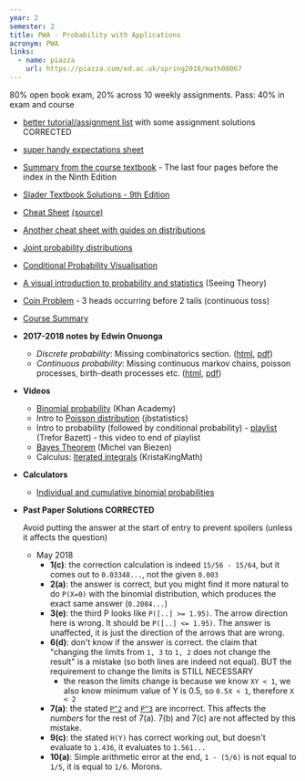 ```yaml
---
year: 2
semester: 2
title: PWA - Probability with Applications
acronym: PWA
links:
  - name: piazza
    url: https://piazza.com/ed.ac.uk/spring2018/math08067
---
```


80% open book exam, 20% across 10 weekly assignments. Pass: 40% in exam and course

- [better tutorial/assignment list](/resources/math-pwa/list.html) with some assignment solutions CORRECTED
- [super handy expectations sheet](https://www3.nd.edu/~rwilliam/stats1/x12.pdf)
- [Summary from the course textbook](https://betterinformatics.com/drive?next=1p2QI-ePPzbxfBcmyX8-jDQfAM4yzWzXv) - The last four pages before the index in the Ninth Edition
- [Slader Textbook Solutions - 9th Edition](http://www.slader.com/textbook/9780321794772-a-first-course-in-probability-9th-edition/)
- [Cheat Sheet](/resources/math-pwa/PwA_Cheat_Sheet.pdf) [(source)](/resources/math-pwa/pwa_cheat_sheet.tex)
- [Another cheat sheet with guides on distributions](/resources/math-pwa/probscheatsheet.pdf)
- [Joint probability distributions](http://homepage.stat.uiowa.edu/~rdecook/stat2020/notes/ch5_pt1.pdf)
- [Conditional Probability Visualisation](http://setosa.io/conditional/)
- [A visual introduction to probability and statistics](https://seeing-theory.brown.edu/index.html#firstPage) (Seeing Theory)
- [Coin Problem](https://mattmccutchen.net/math/coin-problem.pdf) - 3 heads occurring before 2 tails (continuous toss)
- [Course Summary](https://github.com/compsoc-edinburgh/bi-pwa)
- **2017-2018 notes by Edwin Onuonga**
  - _Discrete probability_: Missing combinatorics section. ([html](https://notes.eonu.net/topics/probability-theory/discrete-probability/notes.html), [pdf](https://notes.eonu.net/topics/probability-theory/discrete-probability/notes.pdf))
  - _Continuous probability_: Missing continuous markov chains, poisson processes, birth-death processes etc. ([html](https://notes.eonu.net/topics/probability-theory/continuous-probability/notes.html), [pdf](https://notes.eonu.net/topics/probability-theory/continuous-probability/notes.pdf))
- **Videos**
  - [Binomial probability](https://www.khanacademy.org/math/probability/binomial-probability-a2) (Khan Academy)
  - Intro to [Poisson distribution](https://youtu.be/jmqZG6roVqU) (jbstatistics)
  - Intro to probability (followed by conditional probability) - [playlist](https://www.youtube.com/watch?v=ibINrxJLvlM&list=PLHXZ9OQGMqxersk8fUxiUMSIx0DBqsKZS&index=65&t=0s) (Trefor Bazett) - this video to end of playlist
  - [Bayes Theorem](https://www.youtube.com/watch?v=gTaxZplxFEw&index=2&list=PLX2gX-ftPVXX6DBktUuLiax4aIjypHUVE&t=9s) (Michel van Biezen)
  - Calculus: [Iterated integrals](https://youtu.be/IO080wDQq8U) (KristaKingMath)
- **Calculators**
  - [Individual and cumulative binomial probabilities](http://stattrek.com/online-calculator/binomial.aspx)
- **Past Paper Solutions CORRECTED**

  Avoid putting the answer at the start of entry to prevent spoilers (unless it affects the question)

  - May 2018
    - **1(c)**: the correction calculation is indeed `15/56 - 15/64`, but it comes out to `0.03348...`, not the given `0.003`
    - **2(a)**: the answer is correct, but you might find it more natural to do `P(X=0)` with the binomial distribution, which produces the exact same answer (`0.2084...`)
    - **3(e)**: the third P looks like `P([..] >= 1.95)`. The arrow direction here is wrong. It should be `P([..] <= 1.95)`. The answer is unaffected, it is just the direction of the arrows that are wrong.
    - **6(d)**: don't know if the answer is correct. the claim that "changing the limits from `1, 3` to `1, 2` does not change the result" is a mistake (so both lines are indeed not equal). BUT the requirement to change the limits is STILL NECESSARY
      - the reason the limits change is because we know `XY < 1`, we also know minimum value of Y is 0.5, so `0.5X < 1`, therefore `X < 2`
    - **7(a)**: the stated [`P^2`](https://www.symbolab.com/solver/step-by-step/%5Cbegin%7Bpmatrix%7D0.5%260.5%260%5C%5C%20%20%20%20%20%200.7%260%260.3%5C%5C%20%20%20%20%20%200.2%260%260.8%5Cend%7Bpmatrix%7D%5E%7B2%7D) and [`P^3`](https://www.symbolab.com/solver/step-by-step/%5Cbegin%7Bpmatrix%7D0.5%260.5%260%5C%5C%20%20%20%20%200.7%260%260.3%5C%5C%20%20%20%20%200.2%260%260.8%5Cend%7Bpmatrix%7D%5E%7B3%7D) are incorrect. This affects the *numbers* for the rest of 7(a). 7(b) and 7(c) are not affected by this mistake.
    - **9(c)**: the stated `H(Y)` has correct working out, but doesn't evaluate to `1.436`, it evaluates to `1.561...`
    - **10(a)**: Simple arithmetic error at the end, `1 - (5/6)` is not equal to `1/5`, it is equal to `1/6`. Morons.

<!--
https://math.stackexchange.com/questions/915353/the-probability-of-having-k-successes-before-r-failures-in-a-sequence-of-ind/915359#915359
-->
